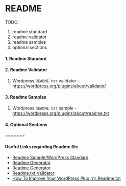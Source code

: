 # README

TODO:
1. readme standard
2. readme validator
3. readme samples
4. optional sections

#### 1. Readme Standard

#### 2. Readme Validator
1. Wordpress `README.txt` validator - https://wordpress.org/plugins/about/validator/

#### 3. Readme Samples
1. Wordpress `README.txt` sample - https://wordpress.org/plugins/about/readme.txt

#### 4. Optional Sections
=======
#### Useful Links regarding Readme file
* [Readme Sample/WordPress Standard](https://wordpress.org/plugins/about/readme.txt)
* [Readme Generator](http://generatewp.com/plugin-readme/)
* [Readme Generator](http://sudarmuthu.com/wordpress/wp-readme/)
* [Readme.txt Validator](https://wordpress.org/plugins/about/validator/)
* [How To Improve Your WordPress Plugin's Readme.txt](http://www.smashingmagazine.com/2011/11/23/improve-wordpress-plugins-readme-txt/)
